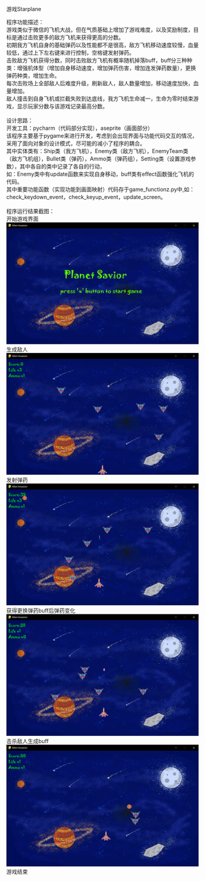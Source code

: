 游戏Starplane<br>

程序功能描述：<br>
游戏类似于微信的飞机大战，但在气质基础上增加了游戏难度，以及奖励制度，目标是通过击败更多的敌方飞机来获得更高的分数。<br>
初期我方飞机自身的基础弹药以及性能都不是很高，敌方飞机移动速度较慢，血量较低，通过上下左右键来进行控制，空格键发射弹药。<br>
击败敌方飞机获得分数，同时击败敌方飞机有概率随机掉落buff，buff分三种种类：增强机体型（增加自身移动速度，增加弹药伤害，增加连发弹药数量），更换弹药种类，增加生命。<br>
每次击败场上全部敌人后难度升级，刷新敌人，敌人数量增加，移动速度加快，血量增加。<br>
敌人撞击到自身飞机或拦截失败到达底线，我方飞机生命减一，生命为零时结束游戏，显示玩家分数与该游戏记录最高分数。<br>
<br>
设计思路：<br>
开发工具：pycharm（代码部分实现），aseprite（画面部分）<br>
该程序主要基于pygame来进行开发，考虑到会出现界面与功能代码交互的情况，采用了面向对象的设计模式，尽可能的减小了程序的耦合。<br>
其中实体类有：Ship类（我方飞机），Enemy类（敌方飞机），EnemyTeam类（敌方飞机组），Bullet类（弹药），Ammo类（弹药组），Setting类（设置游戏参数），其中各自的类中记录了各自的行动，<br>
如：Enemy类中有update函数来实现自身移动，buff类有effect函数强化飞机的代码。<br>
其中重要功能函数（实现功能到画面映射）代码存于game_functionz.py中,如：check_keydown_event，check_keyup_event，update_screen。<br>
<br>
程序运行结果截图：<br>
开始游戏界面<br>
![image](https://github.com/xayzer/SchoolProjects/blob/main/pics%20for%20readme/pic1.png)<br>
生成敌人<br>
![image](https://github.com/xayzer/SchoolProjects/blob/main/pics%20for%20readme/pic2.png)<br>
发射弹药<br>
![image](https://github.com/xayzer/SchoolProjects/blob/main/pics%20for%20readme/pic3.png)<br>
获得更换弹药buff后弹药变化<br>
![image](https://github.com/xayzer/SchoolProjects/blob/main/pics%20for%20readme/pic4.png)<br>
击杀敌人生成buff<br>
![image](https://github.com/xayzer/SchoolProjects/blob/main/pics%20for%20readme/pic5.png)<br>
游戏结束<br>
